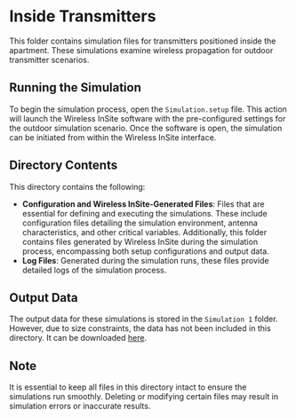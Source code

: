 # Inside Transmitters

This folder contains simulation files for transmitters positioned inside the apartment. These simulations examine wireless propagation for outdoor transmitter scenarios.

## Running the Simulation

To begin the simulation process, open the `Simulation.setup` file. This action will launch the Wireless InSite software with the pre-configured settings for the outdoor simulation scenario. Once the software is open, the simulation can be initiated from within the Wireless InSite interface.

## Directory Contents

This directory contains the following:

- **Configuration and Wireless InSite-Generated Files**: Files that are essential for defining and executing the simulations. These include configuration files detailing the simulation environment, antenna characteristics, and other critical variables. Additionally, this folder contains files generated by Wireless InSite during the simulation process, encompassing both setup configurations and output data.
- **Log Files**: Generated during the simulation runs, these files provide detailed logs of the simulation process.

## Output Data

The output data for these simulations is stored in the `Simulation 1` folder. However, due to size constraints, the data has not been included in this directory. It can be downloaded [here](https://mega.nz/folder/xxclXYiR#Do4h264nC4XnJwbCjHicMA).

## Note

It is essential to keep all files in this directory intact to ensure the simulations run smoothly. Deleting or modifying certain files may result in simulation errors or inaccurate results.
